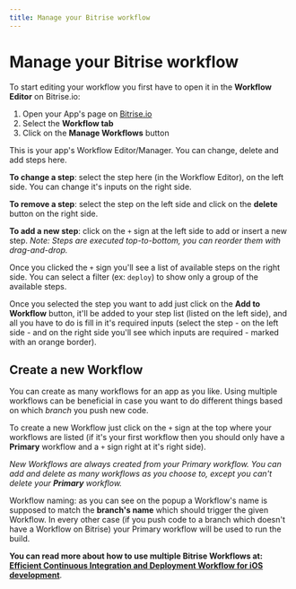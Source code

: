 ```yaml
---
title: Manage your Bitrise workflow
---
```


# Manage your Bitrise workflow

To start editing your workflow you first have to open it in the
**Workflow Editor** on Bitrise.io:

1. Open your App's page on [Bitrise.io](https://www.bitrise.io/)
2. Select the **Workflow tab**
3. Click on the **Manage Workflows** button

This is your app's Workflow Editor/Manager.
You can change, delete and add steps here.

**To change a step**: select the step here (in the Workflow Editor), on the left side. You can change it's inputs on the right side.

**To remove a step**: select the step on the left side and click on the **delete** button on the right side.

**To add a new step**: click on the `+` sign at the left side to add or insert a new step.
*Note: Steps are executed top-to-bottom, you can reorder them with drag-and-drop.*

Once you clicked the `+` sign you'll see a list of available steps on the right side.
You can select a filter (ex: `deploy`) to show only a group of the available steps.

Once you selected the step you want to add just click on the **Add to Workflow**
button, it'll be added to your step list (listed on the left side),
and all you have to do is fill in it's required inputs (select the step - on the left side -
and on the right side you'll see which inputs are required - marked with an orange border).

## Create a new Workflow

You can create as many workflows for an app as you like. Using multiple
workflows can be beneficial in case you want to do different things based on
which *branch* you push new code.

To create a new Workflow just click on the `+` sign at the top where
your workflows are listed (if it's your first workflow then
you should only have a **Primary** workflow and a `+` sign right at it's right side).

*New Workflows are always created from your Primary workflow.
You can add and delete as many workflows as you choose to, except you
can't delete your **Primary** workflow.*

Workflow naming: as you can see on the popup a Workflow's name is supposed to
match the **branch's name** which should trigger the given Workflow.
In every other case (if you push code to a branch which doesn't have
a Workflow on Bitrise) your Primary workflow will be used to run the build.

**You can read more about how to use multiple Bitrise Workflows
at: [Efficient Continuous Integration and Deployment Workflow for iOS development](/tutorials/efficient-continuous-integration-and-deployment-workflow-for-ios.html)**.
